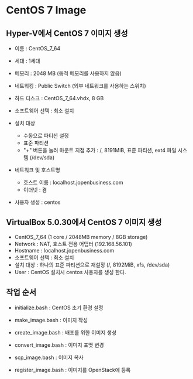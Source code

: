 # CentOS 7 Image

## Hyper-V에서 CentOS 7 이미지 생성

* 이름 : CentOS_7_64
* 세대 : 1세대
* 메모리 : 2048 MB (동적 메모리를 사용하지 않음)
* 네트워킹 : Public Switch (외부 네트워크를 사용하는 스위치)
* 하드 디스크 : CentOS_7_64.vhdx, 8 GB

* 소프트웨어 선택 : 최소 설치
* 설치 대상  
  * 수동으로 파티션 설정
  * 표준 파티션
  * "+" 버튼을 눌러 마운트 지점 추가 : /, 8191MiB, 표준 파티션, ext4 파일 시스템 (/dev/sda)
* 네트워크 및 호스트명  
  * 호스트 이름 : localhost.jopenbusiness.com
  * 이더넷 : 켬
* 사용자 생성 : centos

## VirtualBox 5.0.30에서 CentOS 7 이미지 생성

* CentOS_7_64 (1 core / 2048MB memory / 8GB storage)
* Network : NAT, 호스트 전용 어댑터 (192.168.56.101)
* Hostname : localhost.jopenbusiness.com
* 소프트웨어 선택 : 최소 설치
* 설치 대상 : 하나의 표준 파티션으로 재설정 (/, 8192MiB, xfs, /dev/sda)
* User : CentOS 설치시 centos 사용자를 생성 한다.

## 작업 순서

* initialize.bash : CentOS 초기 환경 설정
* make_image.bash : 이미지 작성
* create_image.bash  : 배포를 위한 이미지 생성

* convert_image.bash : 이미지 포맷 변경
* scp_image.bash      : 이미지 복사
* register_image.bash : 이미지를 OpenStack에 등록

